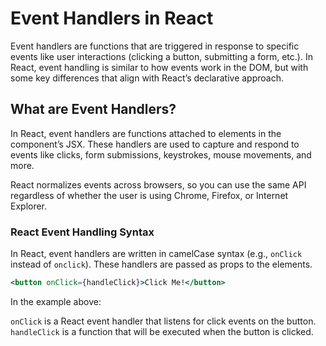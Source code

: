 # Event Handlers in React

Event handlers are functions that are triggered in response to specific events like user interactions (clicking a button, submitting a form, etc.). In React, event handling is similar to how events work in the DOM, but with some key differences that align with React’s declarative approach.

## What are Event Handlers?

In React, event handlers are functions attached to elements in the component’s JSX. These handlers are used to capture and respond to events like clicks, form submissions, keystrokes, mouse movements, and more.

React normalizes events across browsers, so you can use the same API regardless of whether the user is using Chrome, Firefox, or Internet Explorer.

### React Event Handling Syntax

In React, event handlers are written in camelCase syntax (e.g., `onClick` instead of `onclick`). These handlers are passed as props to the elements.

```jsx
<button onClick={handleClick}>Click Me!</button>
```

In the example above:

`onClick` is a React event handler that listens for click events on the button.
`handleClick` is a function that will be executed when the button is clicked.